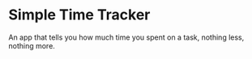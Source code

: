 # Simple Time Tracker

An app that tells you how much time you spent on a task, nothing less, nothing more.
